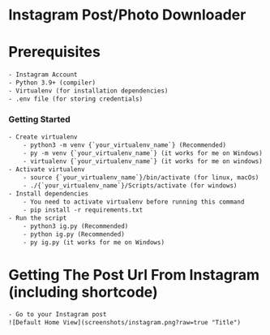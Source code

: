 # Instagram Post/Photo Downloader

# Prerequisites
    
    - Instagram Account
    - Python 3.9+ (compiler)
    - Virtualenv (for installation dependencies)
    - .env file (for storing credentials)

### Getting Started

    - Create virtualenv
        - python3 -m venv {`your_virtualenv_name`} (Recommended)
        - py -m venv {`your_virtualenv_name`} (it works for me on Windows)
        - virtualenv {`your_virtualenv_name`} (it works for me on windows)
    - Activate virtualenv
        - source {`your_virtualenv_name`}/bin/activate (for linux, macOs)
        - ./{`your_virtualenv_name`}/Scripts/activate (for windows)
    - Install dependencies
        - You need to activate virtualenv before running this command
        - pip install -r requirements.txt
    - Run the script
        - python3 ig.py (Recommended)
        - python ig.py (Recommended)
        - py ig.py (it works for me on Windows)

# Getting The Post Url From Instagram (including shortcode)

    - Go to your Instagram post
    ![Default Home View](screenshots/instagram.png?raw=true "Title")

